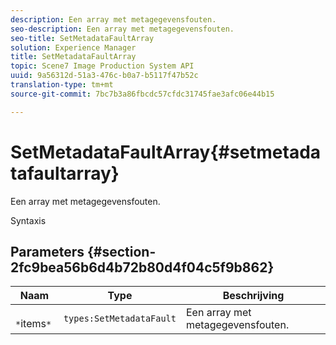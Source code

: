 ```yaml
---
description: Een array met metagegevensfouten.
seo-description: Een array met metagegevensfouten.
seo-title: SetMetadataFaultArray
solution: Experience Manager
title: SetMetadataFaultArray
topic: Scene7 Image Production System API
uuid: 9a56312d-51a3-476c-b0a7-b5117f47b52c
translation-type: tm+mt
source-git-commit: 7bc7b3a86fbcdc57cfdc31745fae3afc06e44b15

---
```



# SetMetadataFaultArray{#setmetadatafaultarray}

Een array met metagegevensfouten.

Syntaxis

## Parameters {#section-2fc9bea56b6d4b72b80d4f04c5f9b862}

| Naam | Type | Beschrijving |
|---|---|---|
| ` *`items`*` | `types:SetMetadataFault` | Een array met metagegevensfouten. |

